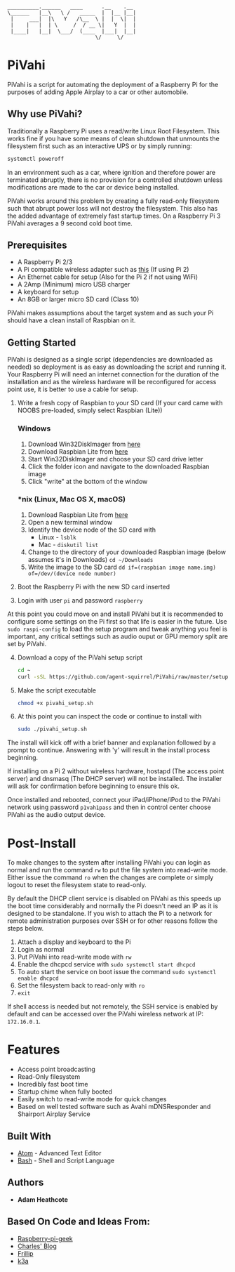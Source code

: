 ```
__________.______   ____      .__    .__
\______   |__\   \ /   _____  |  |__ |__|
 |     ___|  |\   Y   /\__  \ |  |  \|  |
 |    |   |  | \     /  / __ \|   Y  |  |
 |____|   |__|  \___/  (____  |___|  |__|
                            \/     \/
```

# PiVahi

PiVahi is a script for automating the deployment of a Raspberry Pi for the purposes of adding Apple Airplay to a car or other automobile. 

## Why use PiVahi?

Traditionally a Raspberry Pi uses a read/write Linux Root Filesystem. This works fine if you have some means of clean shutdown that unmounts the filesystem first such as an interactive UPS or by simply running:
```bash
systemctl poweroff
```
In an environment such as a car, where ignition and therefore power are terminated abruptly, there is no provision for a controlled shutdown unless modifications are made to the car or device being installed.

PiVahi works around this problem by creating a fully read-only filesystem such that abrupt power loss will not destroy the filesystem. This also has the added advantage of extremely fast startup times.
On a Raspberry Pi 3 PiVahi averages a 9 second cold boot time.

## Prerequisites

- A Raspberry Pi 2/3
- A Pi compatible wireless adapter such as [this](http://au.element14.com/element14/wipi/dongle-wifi-usb-for-raspberry/dp/2133900) (If using Pi 2)
- An Ethernet cable for setup (Also for the Pi 2 if not using WiFi)
- A 2Amp (Minimum) micro USB charger
- A keyboard for setup
- An 8GB or larger micro SD card (Class 10)

PiVahi makes assumptions about the target system and as such your Pi should have a clean install of Raspbian on it.

## Getting Started

PiVahi is designed as a single script (dependencies are downloaded as needed) so deployment is as easy as downloading the script and running it.
Your Raspberry Pi will need an internet connection for the duration of the installation and as the wireless hardware will be reconfigured for access point use, it is better to use a cable for setup.

1. Write a fresh copy of Raspbian to your SD card (If your card came with NOOBS pre-loaded, simply select Raspbian (Lite))
    ### Windows
	  1. Download Win32DiskImager from [here](https://sourceforge.net/projects/win32diskimager/)
    2. Download Raspbian Lite from [here](https://downloads.raspberrypi.org/raspbian_lite_latest)
    3. Start Win32DiskImager and choose your SD card drive letter
    4. Click the folder icon and navigate to the downloaded Raspbian image
    5. Click "write" at the bottom of the window
    
    ### *nix (Linux, Mac OS X, macOS)
    1. Download Raspbian Lite from [here](https://downloads.raspberrypi.org/raspbian_lite_latest)
    2. Open a new terminal window
    3. Identify the device node of the SD card with
        - Linux - `lsblk`
        - Mac - `diskutil list`
    4. Change to the directory of your downloaded Raspbian image (below assumes it's in Downloads)
        `cd ~/Downloads`
    5. Write the image to the SD card
        `dd if=(raspbian image name.img) of=/dev/(device node number)`
2. Boot the Raspberry Pi with the new SD card inserted
3. Login with user `pi` and password `raspberry`

At this point you could move on and install PiVahi but it is recommended to configure some settings on the Pi first so that life is easier in the future. Use `sudo raspi-config` to load the setup program and tweak anything you feel is important, any critical settings such as audio ouput or GPU memory split are set by PiVahi.

4. Download a copy of the PiVahi setup script
    ```bash
    cd ~
    curl -sSL https://github.com/agent-squirrel/PiVahi/raw/master/setup.sh > pivahi_setup.sh
    ```
5. Make the script executable
    ```bash
    chmod +x pivahi_setup.sh
    ```
6. At this point you can inspect the code or continue to install with
    ```bash
    sudo ./pivahi_setup.sh
    ```
The install will kick off with a brief banner and explanation followed by a prompt to continue. Answering with 'y' will result in the install process beginning.

If installing on a Pi 2 without wireless hardware, hostapd (The access point server) and dnsmasq (The DHCP server) will not be installed. The installer will ask for confirmation before beginning to ensure this ok.

Once installed and rebooted, connect your iPad/iPhone/iPod to the PiVahi network using password `p1vah1pass` and then in control center choose PiVahi as the audio output device.


# Post-Install

To make changes to the system after installing PiVahi you can login as normal and run the command `rw` to put the file system into read-write mode. Either issue the command `ro` when the changes are complete or simply logout to reset the filesystem state to read-only.

By default the DHCP client service is disabled on PiVahi as this speeds up the boot time considerably and normally the Pi doesn't need an IP as it is designed to be standalone. If you wish to attach the Pi to a network for remote administration purposes over SSH or for other reasons follow the steps below.

  1. Attach a display and keyboard to the Pi
  2. Login as normal
  3. Put PiVahi into read-write mode with `rw`
  4. Enable the dhcpcd service with `sudo systemctl start dhcpcd`
  5. To auto start the service on boot issue the command `sudo systemctl enable dhcpcd`
  6. Set the filesystem back to read-only with `ro`
  7. `exit` 

If shell access is needed but not remotely, the SSH service is enabled by default and can be accessed over the PiVahi wireless network at IP: `172.16.0.1`.


# Features

- Access point broadcasting
- Read-Only filesystem
- Incredibly fast boot time
- Startup chime when fully booted
- Easily switch to read-write mode for quick changes 
- Based on well tested software such as Avahi mDNSResponder and Shairport Airplay Service



## Built With

* [Atom](https://atom.io/) - Advanced Text Editor
* [Bash](https://tiswww.case.edu/php/chet/bash/bashtop.html) - Shell and Script Language


## Authors

* **Adam Heathcote**

## Based On Code and Ideas From:

* [Raspberry-pi-geek](http://www.raspberry-pi-geek.com/Archive/2015/09/Using-the-Raspberry-Pi-as-an-AirPlay-server)
* [Charles' Blog](https://hallard.me/raspberry-pi-read-only/)
* [Frillip](https://frillip.com/using-your-raspberry-pi-3-as-a-wifi-access-point-with-hostapd/)
* [k3a](http://k3a.me/how-to-make-raspberrypi-truly-read-only-reliable-and-trouble-free/)
